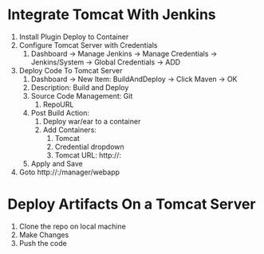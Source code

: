 # Integrate Tomcat With Jenkins

1. Install Plugin Deploy to Container
2. Configure Tomcat Server with Credentials
   1. Dashboard -> Manage Jenkins -> Manage Credentials -> Jenkins/System -> Global Credentials -> ADD
3. Deploy Code To Tomcat Server
   1. Dashboard -> New Item: BuildAndDeploy -> Click Maven -> OK
   2. Description: Build and Deploy
   3. Source Code Management: Git
      1. RepoURL
   4. Post Build Action:
      1. Deploy war/ear to a container
      2. Add Containers:
         1. Tomcat <version>
         2. Credential dropdown
         3. Tomcat URL: http://<ip-address>:<port>
   5. Apply and Save
4. Goto http://<tomcat-ip-address>:<port>/manager/webapp

# Deploy Artifacts On a Tomcat Server

1. Clone the repo on local machine
2. Make Changes
3. Push the code